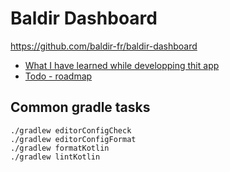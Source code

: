 # Baldir Dashboard

https://github.com/baldir-fr/baldir-dashboard

- [What I have learned while developping thit app](doc/Learning_path.md)
- [Todo - roadmap](doc/Todo.md)

## Common gradle tasks

```
./gradlew editorConfigCheck
./gradlew editorConfigFormat
./gradlew formatKotlin
./gradlew lintKotlin
```